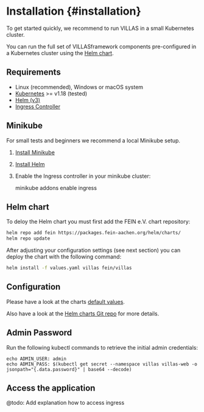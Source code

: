 # Installation {#installation}

To get started quickly, we recommend to run VILLAS in a small Kubernetes cluster.

You can run the full set of VILLASframework components pre-configured in a Kubernetes cluster using the [Helm chart](https://git.rwth-aachen.de/acs/public/catalogue/-/blob/master/charts/villas/).

## Requirements

- Linux (recommended), Windows or macOS system
- [Kubernetes](https://kubernetes.io) >= v1.18 (tested)
- [Helm (v3)](https://helm.sh/)
- [Ingress Controller](https://kubernetes.github.io/ingress-nginx/deploy/)

## Minikube

For small tests and beginners we recommend a local Minikube setup.

1. [Install Minikube](https://minikube.sigs.k8s.io/docs/start/)
2. [Install Helm](https://helm.sh/docs/intro/quickstart/)
3. Enable the Ingress controller in your minikube cluster:

	minikube addons enable ingress

## Helm chart

To deloy the Helm chart you must first add the FEIN e.V. chart repository:

```bash
helm repo add fein https://packages.fein-aachen.org/helm/charts/
helm repo update
```

After adjusting your configuration settings (see next section) you can deploy the chart with the following command:

```bash
helm install -f values.yaml villas fein/villas
```

## Configuration

Please have a look at the charts [default values](https://git.rwth-aachen.de/acs/public/catalogue/-/blob/master/charts/villas/values.yaml).

Also have a look at the [Helm charts Git repo](https://git.rwth-aachen.de/acs/public/catalogue) for more details.

## Admin Password

Run the following kubectl commands to retrieve the initial admin credentials:

```
echo ADMIN_USER: admin
echo ADMIN_PASS: $(kubectl get secret --namespace villas villas-web -o jsonpath="{.data.password}" | base64 --decode)
```


## Access the application

@todo: Add explanation how to access ingress
